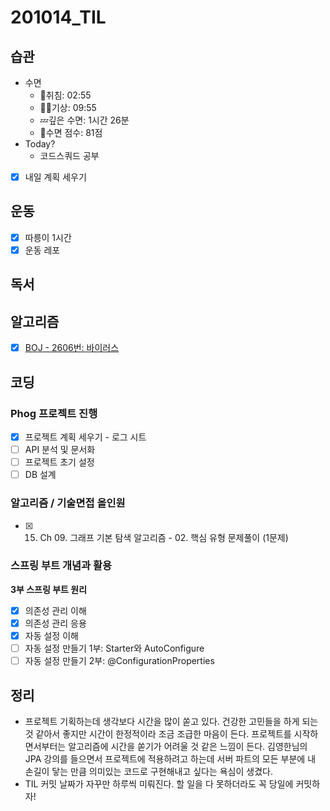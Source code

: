 # 201014_TIL

## 습관
- 수면
  - 🛌취침: 02:55
  - 🙆‍♀️기상: 09:55
  - 💤깊은 수면: 1시간 26분
  - 💯수면 점수: 81점
- Today?
  - 코드스쿼드 공부
- [x] 내일 계획 세우기

## 운동
- [x] 따릉이 1시간
- [x] 운동 레포

## 독서

## 알고리즘
- [x] [BOJ - 2606번: 바이러스](https://www.acmicpc.net/problem/2606)

## 코딩
### **Phog 프로젝트 진행**
- [x] 프로젝트 계획 세우기 - 로그 시트
- [ ] API 분석 및 문서화
- [ ] 프로젝트 초기 설정
- [ ] DB 설계

### **알고리즘 / 기술면접 올인원**
- [x]  15. Ch 09. 그래프 기본 탐색 알고리즘 - 02. 핵심 유형 문제풀이 (1문제)

### **스프링 부트 개념과 활용**
**3부 스프링 부트 원리**
- [x]  의존성 관리 이해
- [x]  의존성 관리 응용
- [x]  자동 설정 이해
- [ ]  자동 설정 만들기 1부: Starter와 AutoConfigure
- [ ]  자동 설정 만들기 2부: @ConfigurationProperties

## 정리
* 프로젝트 기획하는데 생각보다 시간을 많이 쏟고 있다. 건강한 고민들을 하게 되는 것 같아서 좋지만 시간이 한정적이라 조금 조급한 마음이 든다. 프로젝트를 시작하면서부터는 알고리즘에 시간을 쏟기가 어려울 것 같은 느낌이 든다. 김영한님의 JPA 강의를 들으면서 프로젝트에 적용하려고 하는데 서버 파트의 모든 부분에 내 손길이 닿는 만큼 의미있는 코드로 구현해내고 싶다는 욕심이 생겼다.
* TIL 커밋 날짜가 자꾸만 하루씩 미뤄진다. 할 일을 다 못하더라도 꼭 당일에 커밋하자!